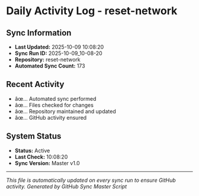 ﻿# Daily Activity Log - reset-network

## Sync Information
- **Last Updated:** 2025-10-09 10:08:20
- **Sync Run ID:** 2025-10-09_10-08-20
- **Repository:** reset-network
- **Automated Sync Count:** 173

## Recent Activity
- âœ… Automated sync performed
- âœ… Files checked for changes
- âœ… Repository maintained and updated
- âœ… GitHub activity ensured

## System Status
- **Status:** Active
- **Last Check:** 10:08:20
- **Sync Version:** Master v1.0

---
*This file is automatically updated on every sync run to ensure GitHub activity.*
*Generated by GitHub Sync Master Script*
